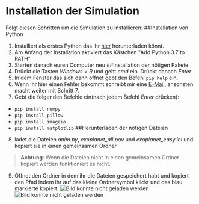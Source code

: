 # Installation der Simulation
Folgt diesen Schritten um die Simulation zu installieren:
##Installation von Python
1. Installiert als erstes Python das ihr [hier](https://www.python.org/ftp/python/3.9.1/python-3.9.1-amd64.exe) herunterladen könnt.
2. Am Anfang der Installation aktiviert das Kästchen "Add Python 3.7 to PATH"
3. Starten danach euren Computer neu
##Installation der nötigen Pakete
4. Drückt die Tasten *Windows + R* und gebt *cmd*  ein. Drückt danach *Enter*
5. In dem Fenster das sich dann öffnet gebt den Befehl `pip help` ein.
6. Wenn ihr hier einen Fehler bekommt schreibt mir eine [E-Mail](mailto:nicholas.dahlke@gmx.de), ansonsten macht weiter mit Schritt 7.
7. Gebt die folgenden Befehle ein(nach jedem Befehl *Enter* drücken):
  * `pip install numpy`
  * `pip install pillow`
  * `pip install imageio`
  * `pip install matplotlib`
##Herunterladen der nötigen Dateien
8. ladet die Dateien *anim.py*, *exoplanet_all.pov* und *exoplanet_easy.ini* und kopiert sie in einen gemeinsamen Ordner
> **Achtung**: Wenn die Dateien nicht in einen gemeinsamen Ordner kopiert werden funktioniert es nicht.
9. Öffnet den Ordner in dem ihr die Dateien gespeichert habt und kopiert den Pfad indem ihr auf das kleine Ordnersymbol klickt und das blau markierte kopiert.
 ![Bild konnte nicht geladen werden](https://www.tippscout.de/wp-content/uploads/2007/07/Windows-Pfad-anzeigen-1-300x162.png.webp) 
 ![Bild konnte nicht geladen werden](https://www.tippscout.de/wp-content/uploads/2007/07/Windows-Pfad-anzeigen-2-300x143.png.webp)
 